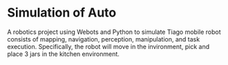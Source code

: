 # Simulation of Auto
A robotics project using Webots and Python to simulate Tiago mobile robot consists of mapping, navigation, perception, manipulation, and task execution. Specifically, the robot will move in the invironment, pick and place 3 jars in the kitchen environment.

